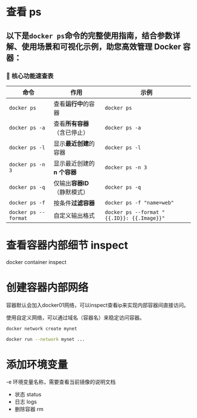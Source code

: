 
# 查看 ps
以下是 ​**​`docker ps`命令的完整使用指南​**​，结合参数详解、使用场景和可视化示例，助您高效管理 Docker 容器：
---
### 📌 ​**​核心功能速查表​**​

|命令|作用|示例|
|---|---|---|
|`docker ps`|查看​**​运行中​**​的容器|`docker ps`|
|`docker ps -a`|查看​**​所有容器​**​（含已停止）|`docker ps -a`|
|`docker ps -l`|显示​**​最近创建​**​的容器|`docker ps -l`|
|`docker ps -n 3`|显示最近创建的 ​**​n 个容器​**​|`docker ps -n 3`|
|`docker ps -q`|仅输出​**​容器ID​**​（静默模式）|`docker ps -q`|
|`docker ps -f`|按条件​**​过滤容器​**​|`docker ps -f "name=web"`|
|`docker ps --format`|自定义输出格式|`docker ps --format "{{.ID}}: {{.Image}}"`|

# 查看容器内部细节 inspect
docker container inspect



# 创建容器内部网络
容器默认会加入docker01网络，可以inspect查看ip来实现内部容器间直接访问。

使用自定义网络，可以通过域名（容器名）来稳定访问容器。

```bash
docker network create mynet

docker run --network mynet ...
```



# 添加环境变量 
-e
环境变量名称，需要查看当前镜像的说明文档

* 状态 status
* 日志 logs
* 删除容器 rm